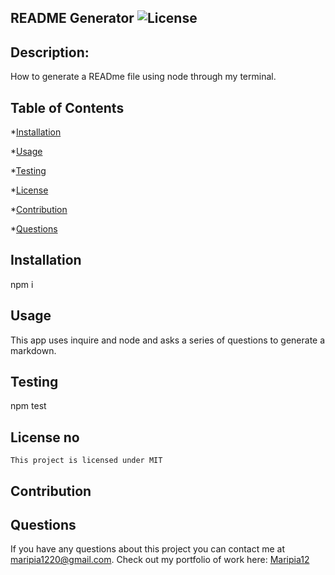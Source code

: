 ## README Generator ![License](https://img.shields.io/badge/license-MIT-blue)


## Description:

How to generate a READme file using node through my terminal.

## Table of Contents

*[Installation](#installation)

*[Usage](#usage)

*[Testing](#testing)

*[License](#license)

*[Contribution](#contribution)

*[Questions](#questions)

## Installation

npm i

## Usage

This app uses inquire and node and asks a series of questions to generate a markdown.

## Testing

npm test

## License no
      
    This project is licensed under MIT


## Contribution




## Questions

If you have any questions about this project you can contact me at maripia1220@gmail.com.
Check out my portfolio of work here: [Maripia12](https://github.com/Maripia12)
